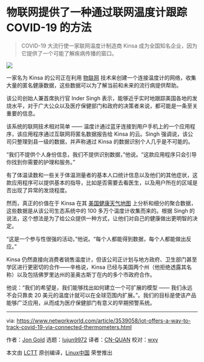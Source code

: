 [#]: collector: (lujun9972)
[#]: translator: (CN-QUAN)
[#]: reviewer: (wxy)
[#]: publisher: ( )
[#]: url: ( )
[#]: subject: (IoT offers a way to track COVID-19 via connected thermometers)
[#]: via: (https://www.networkworld.com/article/3539058/iot-offers-a-way-to-track-covid-19-via-connected-thermometers.html)
[#]: author: (Jon Gold https://www.networkworld.com/author/Jon-Gold/)

物联网提供了一种通过联网温度计跟踪 COVID-19 的方法
======

> COVID-19 大流行使一家联网温度计制造商 Kinsa 成为全国知名企业，因为它提供了一个可能了解疾病传播的窗口。

![][1]

一家名为 Kinsa 的公司正在利用 [物联网][2] 技术来创建一个连接温度计的网络，收集大量的匿名健康数据，这些数据可以为了解当前和未来的流行病提供帮助。

该公司创始人兼首席执行官 Inder Singh 表示，能够近乎实时地跟踪美国各地的发烧水平，对于广大公众以及医疗保健部门和政府的决策者来说，都可能是一条至关重要的信息。

该系统的联网技术相对简单 —— 温度计通过蓝牙连接到用户手机上的一个应用程序，该应用程序通过互联网将匿名数据报告给 Kinsa 的云。Singh 强调说，该公司只整理到县一级的数据，并声称通过 Kinsa 的数据识别个人几乎是不可能的。

“我们不提供个人身份信息，我们不提供识别数据，”他说。“这款应用程序只会引导你找到你需要的护理和服务。”

有了体温读数和一些关于体温测量者的基本人口统计信息以及他们的其他症状，这款应用程序可以提供基本的指导，比如是否需要去看医生，以及用户所在的区域是否出现了异常的发烧程度。

然而，真正的价值在于 Kinsa 在其 [美国健康天气地图][1] 上分析和细分的聚合数据，这些数据是从该公司生态系统中的 100 多万个温度计收集而来的。根据 Singh 的说法，这个想法是为了给公众提供一种方式，让他们对自己的健康做出更明智的决定。

“这是一个参与性很强的活动，”他说。“每个人都能得到数据，每个人都能做出反应。”

Kinsa 仍然直接向消费者销售温度计，但该公司正计划与地方政府、卫生部门甚至学区进行更密切的合作——辛格说，Kinsa 已经与美国两个州（他拒绝透露其名称）以及包括佛罗里达州的圣奥古斯丁在内的多个市政府合作。

他说：“我们的希望是，我们能够找出如何建立一个可扩展的模型 —— 我们永远不会只靠卖 20 美元的温度计就可以在全球范围内扩展。”。我们的目标是使该产品能够广泛应用，从而成为医疗保健部门有意义的早期预警系统。

------
via: https://www.networkworld.com/article/3539058/iot-offers-a-way-to-track-covid-19-via-connected-thermometers.html

作者：[Jon Gold][a]
选题：[lujun9972][b]
译者：[CN-QUAN](https://github.com/CN-QUAN)
校对：[wxy](https://github.com/wxy)

本文由 [LCTT](https://github.com/LCTT/TranslateProject) 原创编译，[Linux中国](https://linux.cn/) 荣誉推出

[a]: https://www.networkworld.com/author/Jon-Gold/
[b]: https://github.com/lujun9972
[1]: https://images.idgesg.net/images/article/2020/04/kinsa_influenza_map_2020-04-21_by_kinsa_leaflet_openstreetmap_carto_2400x1600-100839260-large.jpg?auto=webp&quality=85,70
[2]: https://www.networkworld.com/article/3207535/what-is-iot-the-internet-of-things-explained.html
[3]: https://www.networkworld.com/newsletters/signup.html
[4]: https://www.facebook.com/NetworkWorld/
[5]: https://www.linkedin.com/company/network-world
